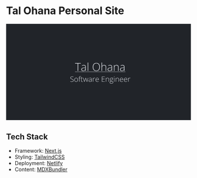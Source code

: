 # Tal Ohana Personal Site

![talohana.com Banner](public/assets/banner.jpg)

## Tech Stack

- Framework: [Next.js](https://nextjs.org/)
- Styling: [TailwindCSS](https://tailwindcss.com/)
- Deployment: [Netlify](https://www.netlify.com/)
- Content: [MDXBundler](https://github.com/kentcdodds/mdx-bundler)
